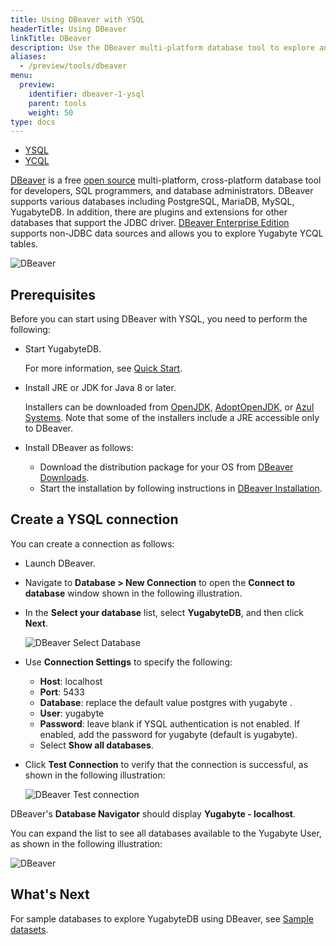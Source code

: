 ```yaml
---
title: Using DBeaver with YSQL
headerTitle: Using DBeaver
linkTitle: DBeaver
description: Use the DBeaver multi-platform database tool to explore and query YugabyteDB YSQL.
aliases:
  - /preview/tools/dbeaver
menu:
  preview:
    identifier: dbeaver-1-ysql
    parent: tools
    weight: 50
type: docs
---
```


<ul class="nav nav-tabs-alt nav-tabs-yb">

  <li >
    <a href="../dbeaver-ysql/" class="nav-link active">
      <i class="icon-postgres" aria-hidden="true"></i>
      YSQL
    </a>
  </li>

  <li >
    <a href="../dbeaver-ycql/" class="nav-link">
      <i class="icon-cassandra" aria-hidden="true"></i>
      YCQL
    </a>
  </li>

</ul>

[DBeaver](https://dbeaver.io/) is a free [open source](https://github.com/dbeaver/dbeaver) multi-platform, cross-platform database tool for developers, SQL programmers, and database administrators. DBeaver supports various databases including PostgreSQL, MariaDB, MySQL, YugabyteDB. In addition, there are plugins and extensions for other databases that support the JDBC driver. [DBeaver Enterprise Edition](https://dbeaver.com/) supports non-JDBC data sources and allows you to explore Yugabyte YCQL tables.

![DBeaver](/images/develop/tools/dbeaver/dbeaver-view.png)

## Prerequisites

Before you can start using DBeaver with YSQL, you need to perform the following:

- Start YugabyteDB.

  For more information, see [Quick Start](../../quick-start).

- Install JRE or JDK for Java 8 or later.

  Installers can be downloaded from [OpenJDK](http://jdk.java.net/), [AdoptOpenJDK](https://adoptopenjdk.net/), or [Azul Systems](https://www.azul.com/downloads/zulu-community/). Note that some of the installers include a JRE accessible only to DBeaver.

- Install DBeaver as follows:
  - Download the distribution package for your OS from [DBeaver Downloads](https://dbeaver.io/download/).
  - Start the installation by following instructions in [DBeaver Installation](https://github.com/dbeaver/dbeaver/wiki/Installation).

## Create a YSQL connection

You can create a connection as follows:

- Launch DBeaver.
- Navigate to **Database > New Connection** to open the **Connect to database** window shown in the following illustration.
- In the **Select your database** list, select **YugabyteDB**, and then click **Next**.

    ![DBeaver Select Database](/images/develop/tools/dbeaver/dbeaver-select-db.png)

- Use **Connection Settings** to specify the following:
  - **Host**: localhost
  - **Port**: 5433
  - **Database**: replace the default value postgres with yugabyte .
  - **User**: yugabyte
  - **Password**: leave blank if YSQL authentication is not enabled. If enabled, add the password for yugabyte (default is yugabyte).
  - Select **Show all databases**.

- Click **Test Connection** to verify that the connection is successful, as shown in the following illustration:

    ![DBeaver Test connection](/images/develop/tools/dbeaver/dbeaver-connected.png)

DBeaver's **Database Navigator** should display **Yugabyte - localhost**.

You can expand the list to see all databases available to the Yugabyte User, as shown in the following illustration:

![DBeaver](/images/develop/tools/dbeaver/dbeaver-localhost.png)

## What's Next

For sample databases to explore YugabyteDB using DBeaver, see [Sample datasets](/preview/sample-data/).
